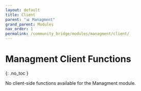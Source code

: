 ```yaml
---
layout: default
title: Client
parent: "📊 Managment"
grand_parent: Modules
nav_order: 1
permalink: /community_bridge/modules/managment/client/
---
```


# Managment Client Functions
{: .no_toc }

No client-side functions available for the Managment module.